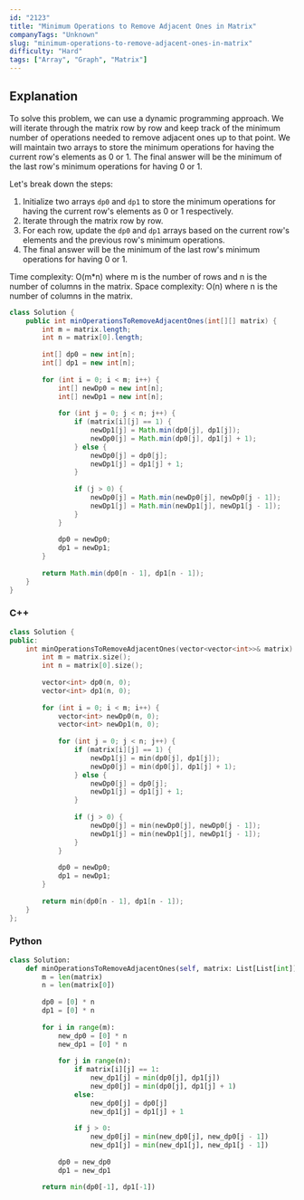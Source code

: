 ```yaml
---
id: "2123"
title: "Minimum Operations to Remove Adjacent Ones in Matrix"
companyTags: "Unknown"
slug: "minimum-operations-to-remove-adjacent-ones-in-matrix"
difficulty: "Hard"
tags: ["Array", "Graph", "Matrix"]
---
```


## Explanation

To solve this problem, we can use a dynamic programming approach. We will iterate through the matrix row by row and keep track of the minimum number of operations needed to remove adjacent ones up to that point. We will maintain two arrays to store the minimum operations for having the current row's elements as 0 or 1. The final answer will be the minimum of the last row's minimum operations for having 0 or 1.

Let's break down the steps:
1. Initialize two arrays `dp0` and `dp1` to store the minimum operations for having the current row's elements as 0 or 1 respectively.
2. Iterate through the matrix row by row.
3. For each row, update the `dp0` and `dp1` arrays based on the current row's elements and the previous row's minimum operations.
4. The final answer will be the minimum of the last row's minimum operations for having 0 or 1.

Time complexity: O(m*n) where m is the number of rows and n is the number of columns in the matrix.
Space complexity: O(n) where n is the number of columns in the matrix.
```java
class Solution {
    public int minOperationsToRemoveAdjacentOnes(int[][] matrix) {
        int m = matrix.length;
        int n = matrix[0].length;
        
        int[] dp0 = new int[n];
        int[] dp1 = new int[n];
        
        for (int i = 0; i < m; i++) {
            int[] newDp0 = new int[n];
            int[] newDp1 = new int[n];
            
            for (int j = 0; j < n; j++) {
                if (matrix[i][j] == 1) {
                    newDp1[j] = Math.min(dp0[j], dp1[j]);
                    newDp0[j] = Math.min(dp0[j], dp1[j] + 1);
                } else {
                    newDp0[j] = dp0[j];
                    newDp1[j] = dp1[j] + 1;
                }
                
                if (j > 0) {
                    newDp0[j] = Math.min(newDp0[j], newDp0[j - 1]);
                    newDp1[j] = Math.min(newDp1[j], newDp1[j - 1]);
                }
            }
            
            dp0 = newDp0;
            dp1 = newDp1;
        }
        
        return Math.min(dp0[n - 1], dp1[n - 1]);
    }
}
```

### C++
```cpp
class Solution {
public:
    int minOperationsToRemoveAdjacentOnes(vector<vector<int>>& matrix) {
        int m = matrix.size();
        int n = matrix[0].size();
        
        vector<int> dp0(n, 0);
        vector<int> dp1(n, 0);
        
        for (int i = 0; i < m; i++) {
            vector<int> newDp0(n, 0);
            vector<int> newDp1(n, 0);
            
            for (int j = 0; j < n; j++) {
                if (matrix[i][j] == 1) {
                    newDp1[j] = min(dp0[j], dp1[j]);
                    newDp0[j] = min(dp0[j], dp1[j] + 1);
                } else {
                    newDp0[j] = dp0[j];
                    newDp1[j] = dp1[j] + 1;
                }
                
                if (j > 0) {
                    newDp0[j] = min(newDp0[j], newDp0[j - 1]);
                    newDp1[j] = min(newDp1[j], newDp1[j - 1]);
                }
            }
            
            dp0 = newDp0;
            dp1 = newDp1;
        }
        
        return min(dp0[n - 1], dp1[n - 1]);
    }
};
```

### Python
```python
class Solution:
    def minOperationsToRemoveAdjacentOnes(self, matrix: List[List[int]]) -> int:
        m = len(matrix)
        n = len(matrix[0])
        
        dp0 = [0] * n
        dp1 = [0] * n
        
        for i in range(m):
            new_dp0 = [0] * n
            new_dp1 = [0] * n
            
            for j in range(n):
                if matrix[i][j] == 1:
                    new_dp1[j] = min(dp0[j], dp1[j])
                    new_dp0[j] = min(dp0[j], dp1[j] + 1)
                else:
                    new_dp0[j] = dp0[j]
                    new_dp1[j] = dp1[j] + 1
                
                if j > 0:
                    new_dp0[j] = min(new_dp0[j], new_dp0[j - 1])
                    new_dp1[j] = min(new_dp1[j], new_dp1[j - 1])
            
            dp0 = new_dp0
            dp1 = new_dp1
        
        return min(dp0[-1], dp1[-1])
```